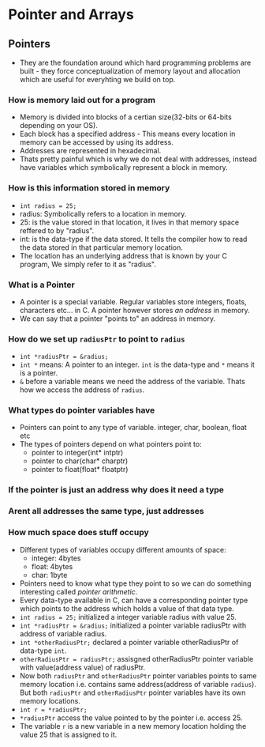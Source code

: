 # Pointer and Arrays

## Pointers

- They are the foundation around which hard programming problems are built - they force conceptualization of memory layout and allocation which are useful for everyhting we build on top.

### How is memory laid out for a program

- Memory is divided into blocks of a certian size(32-bits or 64-bits depending on your OS).
- Each block has a specified address - This means every location in memory can be accessed by using its address.
- Addresses are represented in hexadecimal.
- Thats pretty painful which is why we do not deal with addresses, instead have variables which symbolically represent a block in memory.

### How is this information stored in memory

- `int radius = 25;`
- radius: Symbolically refers to a location in memory.
- 25: is the value stored in that location, it lives in that memory space reffered to by "radius".
- int: is the data-type if the data stored. It tells the compiler how to read the data stored in that particular memory location.
- The location has an underlying address that is known by your C program, We simply refer to it as "radius".

### What is a Pointer

- A pointer is a special variable. Regular variables store integers, floats, characters etc... in C. A pointer however stores *an address* in memory.
- We can say that a pointer "points to" an address in memory.

### How do we set up `radiusPtr` to point to `radius`

- `int *radiusPtr = &radius;`
- `int *` means: A pointer to an integer. `int` is the data-type and `*` means it is a pointer.
- `&` before a variable means we need the address of the variable. Thats how we access the address of `radius`.

### What types do pointer variables have

- Pointers can point to any type of variable. integer, char, boolean, float etc
- The types of pointers depend on what pointers point to:
  - pointer to integer(int* intptr)
  - pointer to char(char* charptr)
  - pointer to float(float* floatptr)
  
### If the pointer is just an address why does it need a type

### Arent all addresses the same type, just addresses

### How much space does stuff occupy

- Different types of variables occupy different amounts of space:
  - integer: 4bytes
  - float: 4bytes
  - char: 1byte
- Pointers need to know what type they point to so we can do something interesting called *pointer arithmetic*.
- Every data-type available in C, can have a corresponding pointer type which points to the address which holds a value of that data type.
- `int radius = 25;` initialized a integer variable radius with value 25.
- `int *radiusPtr = &radius;` initialized a pointer variable radiusPtr with address of variable radius.
- `int *otherRadiusPtr;` declared a pointer variable otherRadiusPtr of data-type `int`.
- `otherRadiusPtr = radiusPtr;` assisgned otherRadiusPtr pointer variable with value(address value) of radiusPtr.
- Now both `radiusPtr` and `otherRadiusPtr` pointer variables points to same memory location i.e. contains same address(address of variable `radius`). But both `radiusPtr` and `otherRadiusPtr` pointer variables have its own memory locations.
- `int r = *radiusPtr;`
- `*radiusPtr` access the value pointed to by the pointer i.e. access 25.
- The variable `r` is a new variable in a new memory location holding the value 25 that is assigned to it.